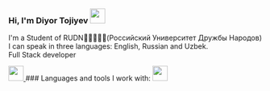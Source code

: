### Hi, I'm Diyor Tojiyev <img src="https://media.giphy.com/media/hvRJCLFzcasrR4ia7z/giphy.gif" width="30px">
 
 I'm a Student of RUDN📖👨‍💻👨‍🎓(Российский Университет Дружбы Народов)<br/>
 I can speak in three languages: English, Russian and Uzbek. <br/>
Full Stack developer

<a href="https://t.me/DiyorTojiyev">
<img src="https://upload.wikimedia.org/wikipedia/commons/thumb/8/82/Telegram_logo.svg/640px-Telegram_logo.svg.png" width="30px">
</a>
### Languages and tools I work with:
<code><img src="https://upload.wikimedia.org/wikipedia/commons/thumb/8/82/Telegram_logo.svg/640px-Telegram_logo.svg.png" width="30px"></code>
